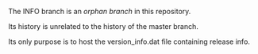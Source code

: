 The INFO branch is an *orphan branch* in this repository.

Its history is unrelated to the history of the master branch.

Its only purpose is to host the version_info.dat file containing release info.
